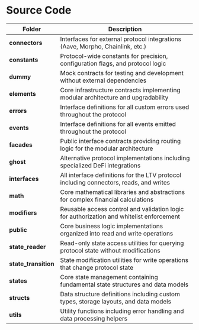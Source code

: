# Source Code

| Folder | Description |
|--------|-------------|
| **connectors** | Interfaces for external protocol integrations (Aave, Morpho, Chainlink, etc.) |
| **constants** | Protocol-wide constants for precision, configuration flags, and protocol logic |
| **dummy** | Mock contracts for testing and development without external dependencies |
| **elements** | Core infrastructure contracts implementing modular architecture and upgradability |
| **errors** | Interface definitions for all custom errors used throughout the protocol |
| **events** | Interface definitions for all events emitted throughout the protocol |
| **facades** | Public interface contracts providing routing logic for the modular architecture |
| **ghost** | Alternative protocol implementations including specialized DeFi integrations |
| **interfaces** | All interface definitions for the LTV protocol including connectors, reads, and writes |
| **math** | Core mathematical libraries and abstractions for complex financial calculations |
| **modifiers** | Reusable access control and validation logic for authorization and whitelist enforcement |
| **public** | Core business logic implementations organized into read and write operations |
| **state_reader** | Read-only state access utilities for querying protocol state without modifications |
| **state_transition** | State modification utilities for write operations that change protocol state |
| **states** | Core state management containing fundamental state structures and data models |
| **structs** | Data structure definitions including custom types, storage layouts, and data models |
| **utils** | Utility functions including error handling and data processing helpers |
